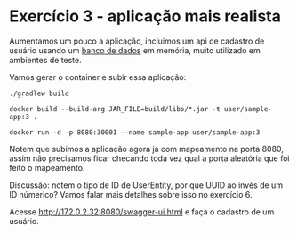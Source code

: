 # Exercício 3 - aplicação mais realista

Aumentamos um pouco a aplicação, incluimos um api de cadastro de usuário usando um [banco de dados](https://www.h2database.com/html/main.html) em memória, muito utilizado em ambientes de teste. 

Vamos gerar o container e subir essa aplicação: 

```
./gradlew build

docker build --build-arg JAR_FILE=build/libs/*.jar -t user/sample-app:3 .

docker run -d -p 8080:30001 --name sample-app user/sample-app:3
```

Notem que subimos a aplicação agora já com mapeamento na porta 8080, assim não precisamos ficar checando toda vez qual a porta aleatória que foi feito o mapeamento.

Discussão: notem o tipo de ID de UserEntity, por que UUID ao invés de um ID númerico? Vamos falar mais detalhes sobre isso no exercício 6.

Acesse http://172.0.2.32:8080/swagger-ui.html e faça o cadastro de um usuário.
